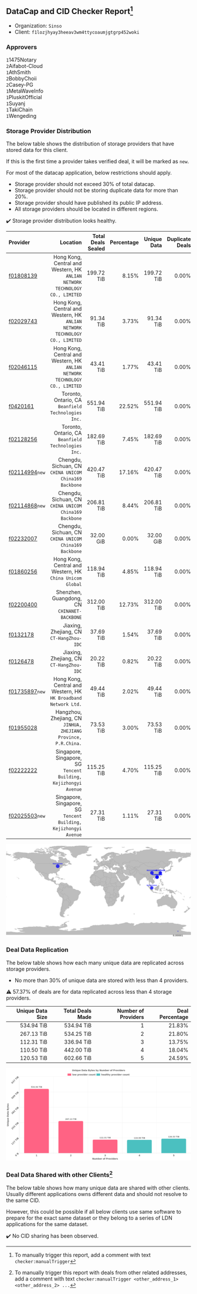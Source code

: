 ## DataCap and CID Checker Report[^1]
 - Organization: `Sinso`
 - Client: `f1lozjhyay3heeav3wm4ttycoaumjgtgrp452woki`
### Approvers
`1`1475Notary<br/>`2`Aifabot-Cloud<br/>`1`AthSmith<br/>`2`BobbyChoii<br/>`2`Casey-PG<br/>`1`MetaWaveInfo<br/>`1`PluskitOfficial<br/>`1`Suyanj<br/>`1`TakiChain<br/>`1`Wengeding

### Storage Provider Distribution
The below table shows the distribution of storage providers that have stored data for this client.

If this is the first time a provider takes verified deal, it will be marked as `new`.

For most of the datacap application, below restrictions should apply.
 - Storage provider should not exceed 30% of total datacap.
 - Storage provider should not be storing duplicate data for more than 20%.
 - Storage provider should have published its public IP address.
 - All storage providers should be located in different regions.

✔️ Storage provider distribution looks healthy.

| Provider                                                    |                                                                        Location | Total Deals Sealed | Percentage | Unique Data | Duplicate Deals |
| :---------------------------------------------------------- | ------------------------------------------------------------------------------: | -----------------: | ---------: | ----------: | --------------: |
| [f01808139](https://filfox.info/en/address/f01808139)       | Hong Kong, Central and Western, HK<br/>`ANLIAN NETWORK TECHNOLOGY CO., LIMITED` |         199.72 TiB |      8.15% |  199.72 TiB |           0.00% |
| [f02029743](https://filfox.info/en/address/f02029743)       | Hong Kong, Central and Western, HK<br/>`ANLIAN NETWORK TECHNOLOGY CO., LIMITED` |          91.34 TiB |      3.73% |   91.34 TiB |           0.00% |
| [f02046115](https://filfox.info/en/address/f02046115)       | Hong Kong, Central and Western, HK<br/>`ANLIAN NETWORK TECHNOLOGY CO., LIMITED` |          43.41 TiB |      1.77% |   43.41 TiB |           0.00% |
| [f0420161](https://filfox.info/en/address/f0420161)         |                          Toronto, Ontario, CA<br/>`Beanfield Technologies Inc.` |         551.94 TiB |     22.52% |  551.94 TiB |           0.00% |
| [f02128256](https://filfox.info/en/address/f02128256)       |                          Toronto, Ontario, CA<br/>`Beanfield Technologies Inc.` |         182.69 TiB |      7.45% |  182.69 TiB |           0.00% |
| [f02114994](https://filfox.info/en/address/f02114994)`new`  |                       Chengdu, Sichuan, CN<br/>`CHINA UNICOM China169 Backbone` |         420.47 TiB |     17.16% |  420.47 TiB |           0.00% |
| [f02114868](https://filfox.info/en/address/f02114868)`new`  |                       Chengdu, Sichuan, CN<br/>`CHINA UNICOM China169 Backbone` |         206.81 TiB |      8.44% |  206.81 TiB |           0.00% |
| [f02232007](https://filfox.info/en/address/f02232007)       |                       Chengdu, Sichuan, CN<br/>`CHINA UNICOM China169 Backbone` |          32.00 GiB |      0.00% |   32.00 GiB |           0.00% |
| [f01860256](https://filfox.info/en/address/f01860256)       |                    Hong Kong, Central and Western, HK<br/>`China Unicom Global` |         118.94 TiB |      4.85% |  118.94 TiB |           0.00% |
| [f02200400](https://filfox.info/en/address/f02200400)       |                                 Shenzhen, Guangdong, CN<br/>`CHINANET-BACKBONE` |         312.00 TiB |     12.73% |  312.00 TiB |           0.00% |
| [f0132178](https://filfox.info/en/address/f0132178)         |                                     Jiaxing, Zhejiang, CN<br/>`CT-HangZhou-IDC` |          37.69 TiB |      1.54% |   37.69 TiB |           0.00% |
| [f0126478](https://filfox.info/en/address/f0126478)         |                                     Jiaxing, Zhejiang, CN<br/>`CT-HangZhou-IDC` |          20.22 TiB |      0.82% |   20.22 TiB |           0.00% |
| [f01735897](https://filfox.info/en/address/f01735897)`new`  |              Hong Kong, Central and Western, HK<br/>`HK Broadband Network Ltd.` |          49.44 TiB |      2.02% |   49.44 TiB |           0.00% |
| [f01955028](https://filfox.info/en/address/f01955028)       |              Hangzhou, Zhejiang, CN<br/>`JINHUA, ZHEJIANG Province, P.R.China.` |          73.53 TiB |      3.00% |   73.53 TiB |           0.00% |
| [f02222222](https://filfox.info/en/address/f02222222)       |             Singapore, Singapore, SG<br/>`Tencent Building, Kejizhongyi Avenue` |         115.25 TiB |      4.70% |  115.25 TiB |           0.00% |
| [f02025503](https://filfox.info/en/address/f02025503)`new`  |             Singapore, Singapore, SG<br/>`Tencent Building, Kejizhongyi Avenue` |          27.31 TiB |      1.11% |   27.31 TiB |           0.00% |

<img src="https://raw.githubusercontent.com/data-preservation-programs/filplus-checker-assets/main/filecoin-project/filecoin-plus-large-datasets/issues/961/1690816301279.png"/>

### Deal Data Replication
The below table shows how each many unique data are replicated across storage providers.

- No more than 30% of unique data are stored with less than 4 providers.

⚠️ 57.37% of deals are for data replicated across less than 4 storage providers.

| Unique Data Size | Total Deals Made | Number of Providers | Deal Percentage |
| ---------------: | ---------------: | ------------------: | --------------: |
|       534.94 TiB |       534.94 TiB |                   1 |          21.83% |
|       267.13 TiB |       534.25 TiB |                   2 |          21.80% |
|       112.31 TiB |       336.94 TiB |                   3 |          13.75% |
|       110.50 TiB |       442.00 TiB |                   4 |          18.04% |
|       120.53 TiB |       602.66 TiB |                   5 |          24.59% |

<img src="https://raw.githubusercontent.com/data-preservation-programs/filplus-checker-assets/main/filecoin-project/filecoin-plus-large-datasets/issues/961/1690816302023.png"/>

### Deal Data Shared with other Clients[^3]
The below table shows how many unique data are shared with other clients.
Usually different applications owns different data and should not resolve to the same CID.

However, this could be possible if all below clients use same software to prepare for the exact same dataset or they belong to a series of LDN applications for the same dataset.

✔️ No CID sharing has been observed.

[^1]: To manually trigger this report, add a comment with text `checker:manualTrigger`

[^2]: Deals from those addresses are combined into this report as they are specified with `checker:manualTrigger`

[^3]: To manually trigger this report with deals from other related addresses, add a comment with text `checker:manualTrigger <other_address_1> <other_address_2> ...`
